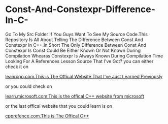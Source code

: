 # Const-And-Constexpr-Difference-In-C-
Go To My Src Folder If You Guys Want To See My Source Code.This Repository Is All About Telling The Difference Between Const And Constexpr In C++.In Short The Only Difference Between Const And Constexpr Is Const Could Be Either Known Or Not Known During Compilation Whearas Constexpr Is Always Known During Compilation Time
Looking For A References Lesson Source That I've Got?
you can either check it on

<a href="https://www.learncpp.com/cpp-tutorial/compile-time-constants-constant-expressions-and-constexpr/">leanrcpp.com.This is The Offical Website That I've Just Learned Previously</a>


or you could check on

<a href="https://learn.microsoft.com/en-us/cpp/cpp/constexpr-cpp?view=msvc-170">learn.microsoft.com.This is the offical C++ website from microsoft</a>


or the last offical website that you could learn is on


<a href="https://en.cppreference.com/w/cpp/language/constexpr">cpprefence.com.This is The Offical C++</a>
